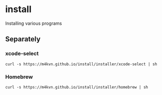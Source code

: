 # install

Installing various programs

## Separately

### xcode-select

```
curl -s https://m4kvn.github.io/install/installer/xcode-select | sh
```

### Homebrew

```
curl -s https://m4kvn.github.io/install/installer/homebrew | sh
```
